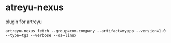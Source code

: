 atreyu-nexus
===
plugin for artreyu


	artreyu-nexus fetch --group=com.company --artifact=myapp --version=1.0 --type=tgz --verbose --os=linux
